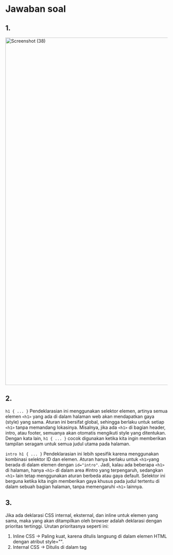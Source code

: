 # Jawaban soal
## 1.
<img width="1920" height="1080" alt="Screenshot (38)" src="https://github.com/user-attachments/assets/39450f98-522c-49d2-bc61-c59548794e05" />

## 2.
`h1 { ... }`
Pendeklarasian ini menggunakan selektor elemen, artinya semua elemen `<h1>` yang ada di dalam halaman web akan mendapatkan gaya (style) yang sama. Aturan ini bersifat global, sehingga berlaku untuk setiap `<h1>` tanpa memandang lokasinya. Misalnya, jika ada `<h1>` di bagian header, intro, atau footer, semuanya akan otomatis mengikuti style yang ditentukan. Dengan kata lain, `h1 { ... }` cocok digunakan ketika kita ingin memberikan tampilan seragam untuk semua judul utama pada halaman.

`intro h1 { ... }`
Pendeklarasian ini lebih spesifik karena menggunakan kombinasi selektor ID dan elemen. Aturan hanya berlaku untuk `<h1>`yang berada di dalam elemen dengan `id="intro"`. Jadi, kalau ada beberapa `<h1>` di halaman, hanya `<h1>` di dalam area #intro yang terpengaruh, sedangkan `<h1>` lain tetap menggunakan aturan berbeda atau gaya default. Selektor ini berguna ketika kita ingin memberikan gaya khusus pada judul tertentu di dalam sebuah bagian halaman, tanpa memengaruhi `<h1>` lainnya.

## 3.
Jika ada deklarasi CSS internal, eksternal, dan inline untuk elemen yang sama, maka yang akan ditampilkan oleh browser adalah deklarasi dengan prioritas tertinggi. Urutan prioritasnya seperti ini:

1. Inline CSS → Paling kuat, karena ditulis langsung di dalam elemen HTML dengan atribut style="".
2. Internal CSS → Ditulis di dalam tag <style> pada file HTML yang sama.
3. Eksternal CSS → Ditulis di file .css terpisah lalu dipanggil dengan <link>.

Jadi, jika ketiga deklarasi itu ada pada elemen yang sama, maka yang tampil di browser adalah style dari inline CSS, kecuali ada aturan khusus seperti penggunaan !important pada internal/eksternal, yang bisa mengubah prioritas.

**Inline CSS**
Prioritas tertinggi karena ditulis langsung di elemen HTML.
```
<h1 style="color: red;">Hello World</h1>
```

**internal**
Prioritas lebih rendah dibanding inline. Jika keduanya ada, browser akan membaca urutan terakhir.
```
<style>
  h1 { color: green; } /* Internal */
</style>
```

**eksternal**
```
/* style.css (Eksternal) */
h1 { color: blue; }
```

## 4.
Jika pada sebuah elemen HTML terdapat ID dan Class sekaligus, lalu keduanya memiliki deklarasi CSS masing-masing, maka style yang ditampilkan di browser adalah style dari ID. Hal ini karena dalam hirarki prioritas CSS, ID selector lebih kuat (specificity lebih tinggi) dibandingkan Class selector.

***Misalnya, ada elemen berikut:***
```
<p id="paragraf-1" class="text-paragraf">Ini contoh paragraf.</p>
```

***Kemudian didefinisikan CSS:***
```
.text-paragraf {
  color: blue;   /* Class */
}

#paragraf-1 {
  color: red;    /* ID */
}
```

Meskipun elemen tersebut memiliki Class dengan warna biru, browser akan menampilkan teks paragraf berwarna merah, karena aturan dari ID #paragraf-1 mengalahkan aturan dari Class .text-paragraf.

Dengan demikian, dapat disimpulkan bahwa ketika sebuah elemen memiliki ID dan Class bersamaan, deklarasi CSS ID yang akan ditampilkan di browser, kecuali ada aturan khusus seperti penggunaan !important yang bisa mengubah prioritas.




# penjelasan dari setiap langkah praktikum beserta screenshotnya.

## 1. Membuat dokumen HTML
<img width="1920" height="1080" alt="Screenshot (37)" src="https://github.com/user-attachments/assets/dcc17909-2acf-4d41-b1e6-97d0151270cb" />
Pada tampilan HTML yang ditunjukkan pada gambar, terlihat bahwa halaman web masih menampilkan gaya bawaan dari browser karena belum diterapkan aturan CSS tambahan. Judul utama “CSS Internal dan Inline CSS” muncul dengan ukuran besar sesuai tag <h1>, sedangkan teks Inline CSS ditampilkan miring karena menggunakan tag <i>. Tepat di bawahnya terdapat tiga tautan navigasi, yaitu “CSS Dasar”, “CSS Eksternal”, dan “HTML Dasar”, yang tampil berwarna biru dan bergaris bawah sesuai default hyperlink.

Pada bagian isi, terdapat heading kedua “Hello World” yang juga menggunakan tag <h1>, lalu diikuti paragraf penjelasan. Dalam paragraf tersebut, kata “Pemrograman Web” dicetak tebal menggunakan tag <b>, sementara “Universitas Pelita Bangsa” dicetak miring dengan tag <i>. Setelah itu, ada tautan tambahan “Informasi selengkapnya.” yang tampil dengan gaya standar link, yaitu biru bergaris bawah.

Secara keseluruhan, struktur halaman HTML sudah terbentuk dengan baik karena mencakup header, navigasi, dan konten utama. Namun tampilannya masih sederhana, dengan latar belakang putih dan teks hitam. Hal ini terjadi karena CSS belum diterapkan. Jika ditambahkan aturan CSS, tampilan web bisa dibuat lebih menarik, misalnya dengan pewarnaan background, pengaturan tipografi, pemberian jarak antar elemen, serta desain link agar terlihat seperti tombol interaktif.
